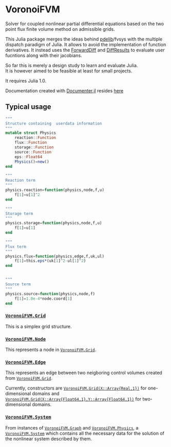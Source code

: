 VoronoiFVM
===============
Solver for coupled nonlinear partial differential equations
based on the two point flux finite volume method on admissible grids.


This Julia package merges the ideas behind [pdelib](http://www.wias-berlin.de/software/pdelib/?lang=0)/fvsys with the multiple dispatch paradigm of Julia. It allows to avoid the implementation of function derivatives. It instead uses the [ForwardDiff](https://github.com/JuliaDiff/ForwardDiff.jl) and [DiffResults](https://github.com/JuliaDiff/DiffResults.jl)  to evaluate user fucntions along with their jacobians.

So far this is merely a design study to learn and evaluate Julia.  
It is however aimed to be feasible at least for small projects.

It requires Julia 1.0.

Documentation created with [Documenter.jl](https://juliadocs.github.io/Documenter.jl/stable/index.html)
resides [here](https://www.wias-berlin.de/people/fuhrmann/VoronoiFVM)

## Typical usage

```julia
"""
Structure containing  userdata information
"""
mutable struct Physics
    reaction::Function
    flux::Function
    storage::Function
    source::Function
    eps::Float64 
    Physics()=new()
end

"""
Reaction term
"""
physics.reaction=function(physics,node,f,u)
    f[1]=u[1]^2
end

"""
Storage term
"""
physics.storage=function(physics,node,f,u)
    f[1]=u[1]
end

"""
Flux term
"""
physics.flux=function(physics,edge,f,uk,ul)
    f[1]=this.eps*(uk[1]^2-ul[1]^2)
end 


"""
Source term
"""
physics.source=function(physics,node,f)
    f[1]=1.0e-4*node.coord[1]
end 


```

### [`VoronoiFVM.Grid`](@ref)

This is a simplex grid structure.

### [`VoronoiFVM.Node`](@ref)

This represents a node  in [`VoronoiFVM.Grid`](@ref).

### [`VoronoiFVM.Edge`](@ref)

This represents an edge between
two neigboring control volumes created from [`VoronoiFVM.Grid`](@ref).

Currently, constructors are
[`VoronoiFVM.Grid(X::Array{Real,1})`](@ref) for one-dimensional
domains and [`VoronoiFVM.Grid(X::Array{Float64,1},Y::Array{Float64,1})`](@ref)
for two-dimensional domains.

### [`VoronoiFVM.System`](@ref)

From instances of  [`VoronoiFVM.Graph`](@ref) and [`VoronoiFVM.Physics`](@ref),
a [`VoronoiFVM.System`](@ref) which contains all the necessary
data for the solution of the nonlinear system described by them.




